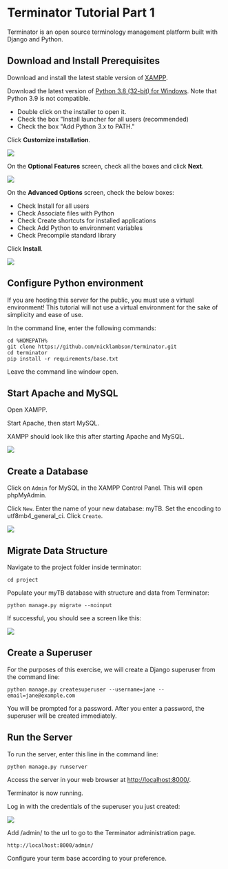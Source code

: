 # Terminator Tutorial Part 1

Terminator is an open source terminology management platform built with Django and Python. 

## Download and Install Prerequisites

Download and install the latest stable version of [XAMPP](https://www.apachefriends.org/download.html).

Download the latest version of [Python 3.8 (32-bit) for Windows](https://www.python.org/ftp/python/3.8.6/python-3.8.6.exe). Note that Python 3.9 is not compatible.

- Double click on the installer to open it.
- Check the box "Install launcher for all users (recommended)
- Check the box "Add Python 3.x to PATH."

Click **Customize installation**.

![](screenshots\python_1.png)

On the **Optional Features** screen, check all the boxes and click **Next**.

![](screenshots\python_2.png)

On the **Advanced Options** screen, check the below boxes:

 - Check Install for all users
 - Check Associate files with Python
 - Check Create shortcuts for installed applications
 - Check Add Python to environment variables
 - Check Precompile standard library

Click **Install**.

![](screenshots\python_3.png)

## Configure Python environment

If you are hosting this server for the public, you must use a virtual environment! This tutorial will not use a virtual environment for the sake of simplicity and ease of use.

In the command line, enter the following commands:

```
cd %HOMEPATH%
git clone https://github.com/nicklambson/terminator.git
cd terminator
pip install -r requirements/base.txt
```

Leave the command line window open.

## Start Apache and MySQL

Open XAMPP.

Start Apache, then start MySQL.

XAMPP should look like this after starting Apache and MySQL.

![](screenshots/XAMPP.png)

## Create a Database

Click on `Admin` for MySQL in the XAMPP Control Panel. This will open phpMyAdmin.

Click `New`. Enter the name of your new database: myTB. Set the encoding to utf8mb4_general_ci. Click `Create`.

![](screenshots\phpmyadmin_1.png)

## Migrate Data Structure

Navigate to the project folder inside terminator:

```
cd project
```

Populate your myTB database with structure and data from Terminator:

```
python manage.py migrate --noinput
```

If successful, you should see a screen like this:

![](screenshots/migrated.png)

## Create a Superuser

For the purposes of this exercise, we will create a Django superuser from the command line:

```
python manage.py createsuperuser --username=jane --email=jane@example.com
```

You will be prompted for a password. After you enter a password, the superuser will be created immediately.

## Run the Server

To run the server, enter this line in the command line:

```
python manage.py runserver
```

Access the server in your web browser at [http://localhost:8000/](http://localhost:8000/).

Terminator is now running.

Log in with the credentials of the superuser you just created:

![](screenshots/log_in.png)

Add /admin/ to the url to go to the Terminator administration page.

```
http://localhost:8000/admin/
```

Configure your term base according to your preference.
